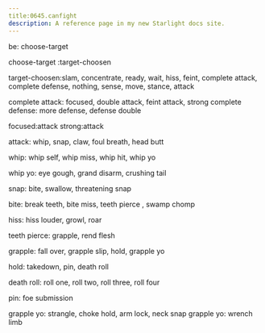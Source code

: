 ```yaml
---
title:0645.canfight
description: A reference page in my new Starlight docs site.
---
```

be: choose-target 

choose-target :target-choosen 

target-choosen:slam, concentrate, ready, wait, hiss, feint, complete attack, complete defense, nothing, sense, move, stance, attack 

complete attack: focused, double attack, feint attack, strong 
complete defense: more defense, defense double 

focused:attack 
strong:attack

attack: whip, snap, claw, foul breath, head butt 

whip: whip self, whip miss, whip hit, whip yo

whip yo: eye gough, grand disarm, crushing tail 

snap: bite, swallow, threatening snap  

bite: break teeth, bite miss, teeth pierce , swamp chomp

hiss: hiss louder, growl, roar

teeth pierce: grapple, rend flesh  

grapple: fall over, grapple slip, hold, grapple yo

hold: takedown, pin, death roll

death roll: roll one, roll two, roll three, roll four 

pin: foe submission 

grapple yo: strangle, choke hold, arm lock, neck snap
grapple yo: wrench limb 